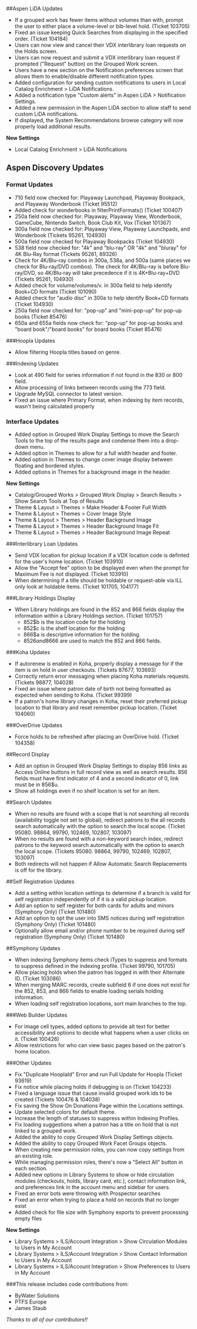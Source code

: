 ##Aspen LiDA Updates
- If a grouped work has fewer items without volumes than with, prompt the user to either place a volume-level or
  bib-level hold. (Ticket 103705)
- Fixed an issue keeping Quick Searches from displaying in the specified order. (Ticket 104184)
- Users can now view and cancel their VDX interlibrary loan requests on the Holds screen.
- Users can now request and submit a VDX interlibrary loan request if prompted ("Request" button) on the Grouped Work
  screen.
- Users have a new section on the Notification preferences screen that allows them to enable/disable different
  notification types.
- Added configuration for sending custom notifications to users in Local Catalog Enrichment > LiDA Notifications.
- Added a notification type "Custom alerts" in Aspen LiDA > Notification Settings.
- Added a new permission in the Aspen LiDA section to allow staff to send custom LiDA notifications.
- If displayed, the System Recommendations browse category will now properly load additional results.

**New Settings**

- Local Catalog Enrichment > LiDA Notifications

## Aspen Discovery Updates
### Format Updates
- 710 field now checked for: Playaway Launchpad, Playaway Bookpack, and Playaway Wonderbook (Ticket 95512)
- Added check for wonderbooks in filterPrintFormats() (Ticket 100407)
- 250a field now checked for: Playaway, Playaway View, Wonderbook, GameCube, Nintendo Switch, Book Club Kit, Vox (Ticket
  101367)
- 300a field now checked for: Playaway View, Playaway Launchpads, and Wonderbook (Tickets 95261, 104930)
- 500a field now checked for Playaway Bookpacks (Ticket 104930)
- 538 field now checked for: "4k" and "blu-ray" OR "4k" and "bluray" for 4K Blu-Ray format (Tickets 95261, 89326)
- Check for 4K/Blu-ray combos in 300a, 538a, and 500a (same places we check for Blu-ray/DVD combos). The check for 4K/Blu-ray is before Blu-ray/DVD, so 4K/Blu-ray will take precedence if it is 4K+Blu-ray+DVD (Tickets 95261, 104930)
- Added check for volume/volumes/v. in 300a field to help identify Book+CD formats (Ticket 101090)
- Added check for "audio disc" in 300e to help identify Book+CD formats (Ticket 104930)
- 250a field now checked for: "pop-up" and "mini-pop-up" for pop-up books (Ticket 85476)
- 650a and 655a fields now check for: "pop-up" for pop-up books and "board book"/"board books" for board books (Ticket 85476)

###Hoopla Updates
- Allow filtering Hoopla titles based on genre. 

###Indexing Updates
- Look at 490 field for series information if not found in the 830 or 800 field.
- Allow processing of links between records using the 773 field. 
- Upgrade MySQL connector to latest version.
- Fixed an issue where Primary Format, when indexing by item records, wasn't being calculated properly

### Interface Updates

- Added option in Grouped Work Display Settings to move the Search Tools to the top of the results page and condense
  them into a drop-down menu.
- Added option in Themes to allow for a full width header and footer.
- Added option in Themes to change cover image display between floating and bordered styles.
- Added options in Themes for a background image in the header.

**New Settings**

- Catalog/Grouped Works > Grouped Work Display > Search Results > Show Search Tools at Top of Results
- Theme & Layout > Themes > Make Header & Footer Full Width
- Theme & Layout > Themes > Cover Image Style
- Theme & Layout > Themes > Header Background Image
- Theme & Layout > Themes > Header Background Image Fit
- Theme & Layout > Themes > Header Background Image Repeat

###Interlibrary Loan Updates
- Send VDX location for pickup location if a VDX location code is definted for the user's home location. (Ticket 103910)
- Allow the "Accept fee" option to be displayed even when the prompt for Maximum Fee is not displayed. (Ticket 103910)
- When determining if a title should be holdable or request-able via ILL only look at holdable items. (Ticket 101705, 104177)

###Library Holdings Display
- When Library holdings are found in the 852 and 866 fields display the information within a Library Holdings section. (Ticket 101757) 
  - 852$b is the location code for the holding
  - 852$c is the shelf location for the holding
  - 866$a is descriptive information for the holding. 
  - 852$6 and 866$6 are used to match the 852 and 866 fields. 

###Koha Updates
- If autorenew is enabled in Koha, properly display a message for if the item is on hold in user checkouts. (Tickets 87677, 103693)
- Correctly return error messaging when placing Koha materials requests. (Tickets 98877, 104028)
- Fixed an issue where patron date of birth not being formatted as expected when sending to Koha. (Ticket 99399)
- If a patron's home library changes in Koha, reset their preferred pickup location to that library and reset remember pickup location. (Ticket 104060)

###OverDrive Updates
- Force holds to be refreshed after placing an OverDrive hold. (Ticket 104358)

##Record Display
- Add an option in Grouped Work Display Settings to display 856 links as Access Online buttons in full record view as well as search results. 856 fields must have first indicator of 4 and a second indicator of 0, link must be in 856$u.
- Show all holdings even if no shelf location is set for an item. 

##Search Updates
- When no results are found with a scope that is not searching all records (availability toggle not set to global), redirect patrons to the all records search automatically with the option to search the local scope. (Ticket 95080. 98864, 99790, 102469, 102807, 103097) 
- When no results are found with a non-keyword search index, redirect patrons to the keyword search automatically with the option to search the local scope. (Tickets 95080. 98864, 99790, 102469, 102807, 103097)
- Both redirects will not happen if Allow Automatic Search Replacements is off for the library. 

##Self Registration Updates
- Add a setting within location settings to determine if a branch is valid for self registration independently of if it is a valid pickup location. 
- Add an option to self register for both cards for adults and minors (Symphony Only) (Ticket 101480)
- Add an option to opt the user into SMS notices during self registration (Symphony Only) (Ticket 101480)
- Optionally allow email and/or phone number to be required during self registration (Symphony Only) (Ticket 101480)

##Symphony Updates
- When indexing Symphony items check iTypes to suppress and formats to suppress defined in the indexing profile. (Ticket 99790, 101705)
- Allow placing holds when the patron has logged in with their Alternate ID. (Ticket 103086) 
- When merging MARC records, create subfield 6 if one does not exist for the 852, 853, and 866 fields to enable loading serials holding information. 
- When loading self registration locations, sort main branches to the top. 

###Web Builder Updates
- For image cell types, added options to provide alt text for better accessibility and options to decide what happens
  when a user clicks on it. (Ticket 100426)
- Allow restrictions for who can view basic pages based on the patron's home location. 

###Other Updates
- Fix "Duplicate HooplaId" Error and run Full Update for Hoopla (Ticket 93619)
- Fix notice while placing holds if debugging is on (Ticket 104233)
- Fixed a language issue that cause invalid grouped work ids to be created (Tickets 100476 & 104038)
- Fix saving the Show On Donations Page within the Locations settings.  
- Update selected colors for default theme.
- Increase the length of statuses to suppress within Indexing Profiles.
- Fix loading suggestions when a patron has a title on hold that is not linked to a grouped work. 
- Added the ability to copy Grouped Work Display Settings objects.
- Added the ability to copy Grouped Work Facet Groups objects.
- When creating new permission roles, you can now copy settings from an existing role.
- While managing permission roles, there's now a "Select All" button in each section.
- Added new options in Library Systems to show or hide circulation modules (checkouts, holds, library card, etc.),
  contact information link, and preferences link in the account menu and sidebar for users.
- Fixed an error bots were throwing with Prospector searches
- Fixed an error when trying to place a hold on records that no longer exist
- Added check for file size with Symphony exports to prevent processing empty files

**New Settings**

- Library Systems > ILS/Account Integration > Show Circulation Modules to Users in My Account
- Library Systems > ILS/Account Integration > Show Contact Information to Users in My Account
- Library Systems > ILS/Account Integration > Show Preferences to Users in My Account

###This release includes code contributions from:
- ByWater Solutions
- PTFS Europe
- James Staub

_Thanks to all of our contributors!!_